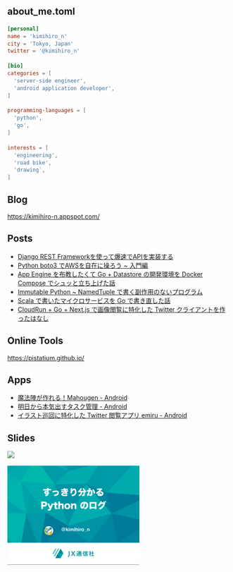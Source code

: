 ## about_me.toml

```toml
[personal]
name = 'kimihiro_n'
city = 'Tokyo, Japan'
twitter = '@kimihiro_n'

[bio]
categories = [
  'server-side engineer',
  'android application developer',
]

programming-languages = [
  'python',
  'go',
]

interests = [
  'engineering',
  'road bike',
  'drawing`,
]
```


## Blog
https://kimihiro-n.appspot.com/

## Posts 
* [Django REST Frameworkを使って爆速でAPIを実装する](https://qiita.com/kimihiro_n/items/86e0a9e619720e57ecd8)
* [Python boto3 でAWSを自在に操ろう ~ 入門編](https://qiita.com/kimihiro_n/items/f3ce86472152b2676004)
* [App Engine を布教したくて Go + Datastore の開発環境を Docker Compose でシュッと立ち上げた話](https://qiita.com/kimihiro_n/items/5d373440acc48488a837)
* [Immutable Python ~ NamedTuple で書く副作用のないプログラム](https://tech.jxpress.net/entry/2019/12/23/072137)
* [Scala で書いたマイクロサービスを Go で書き直した話](https://tech.jxpress.net/entry/2019/12/02/071352)
* [CloudRun + Go + Next.js で画像閲覧に特化した Twitter クライアントを作ったはなし](https://zenn.dev/kimihiro_n/articles/06bd36a592a942)

## Online Tools
https://pistatium.github.io/

## Apps
* [魔法陣が作れる！Mahougen - Android](https://play.google.com/store/apps/details?id=com.appspot.pistatium.mahougen&hl=ja)
* [明日から本気出すタスク管理 - Android](https://play.google.com/store/apps/details?id=com.appspot.pistatium.tomorrow&hl=ja)
* [イラスト巡回に特化した Twitter 閲覧アプリ emiru - Android](https://play.google.com/store/apps/details?id=dev.pistatium.emiru.twa&hl=ja)

## Slides
<a href="https://speakerdeck.com/pistatium/xin-siimenbani-make-debut-sitemoraiyasukusurutamefalsekai-fa-ti-zhi-with-python"><img src="https://user-images.githubusercontent.com/394378/123252263-0dfc2000-d527-11eb-8eb4-3c6fd3d099ba.png" width=300></a>

<a href="https://speakerdeck.com/pistatium/sutukirifen-karu-python-falserogu"><img src="https://github.com/pistatium/about_python_logging/blob/master/etc/slide_thumb.png?raw=true" width=300></a>

